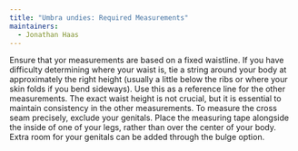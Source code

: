 ```yaml
---
title: "Umbra undies: Required Measurements"
maintainers:
  - Jonathan Haas
---
```


<DesignMeasurements design='umbra' />

<Note>
Ensure that yor measurements are based on a fixed waistline. If you have difficulty determining where your waist is, tie a string around your body at approximately the right height (usually a little below the ribs or where your skin folds if you bend sideways).
Use this as a reference line for the other measurements.
The exact waist height is not crucial, but it is essential to maintain consistency in the other measurements. 
</Note>

<Note>
To measure the cross seam precisely, exclude your genitals. Place the measuring tape alongside the inside of one of your legs, rather than over the center of your body. Extra room for your genitals can be added through the bulge option.
</Note>
